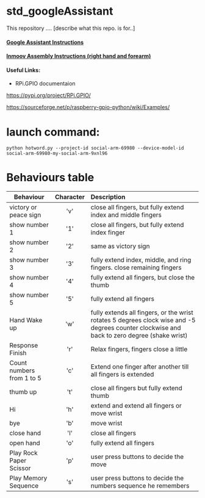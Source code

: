 # std_googleAssistant
This repository .... [describe what this repo. is for..]


#### [Google Assistant Instructions](https://github.com/UAEU-IRI/std_googleAssistant/wiki/Google-Assistant)

#### [Inmoov Assembly Instructions (right hand and forearm)](http://inmoov.fr/hand-and-forarm/)

#### Useful Links:

- RPi.GPIO documentaion

https://pypi.org/project/RPi.GPIO/

https://sourceforge.net/p/raspberry-gpio-python/wiki/Examples/

# launch command:
```
python hotword.py --project-id social-arm-69980 --device-model-id social-arm-69980-my-social-arm-9xnl96
```


# Behaviours table

| Behaviour        | Character           | Description  |
| ------------- |:-------------:| :-----|
| victory or peace sign      | 'v' | close all fingers, but fully extend index and middle fingers    |
| show number 1      | '1' | close all fingers, but fully extend index finger    |
| show number 2      | '2' | same as victory sign    |
| show number 3      | '3' | fully extend index, middle, and ring fingers. close remaining fingers    |
| show number 4      | '4' | fully extend all fingers, but close the thumb   |
| show number 5      | '5' | fully extend all fingers   |
| Hand Wake up | 'w' | fully extends all fingers, or the wrist rotates 5 degrees clock wise and -5 degrees counter clockwise and back to zero degree (shake wrist)|
| Response Finish | 'r' | Relax fingers, fingers close a little |
| Count numbers from 1 to 5 | 'c' | Extend one finger after another till all fingers is extended|
| thumb up | 't' | close all fingers but fully extend thumb |
| Hi | 'h' | extend  and extend all fingers or move wrist |
| bye | 'b' | move wrist |
| close hand | 'l' | close all fingers   |
| open hand | 'o' | fully extend all fingers   |
| Play Rock Paper Scissor | 'p' | user press buttons to decide the move |
| Play Memory Sequence | 's' | user press buttons to decide the numbers sequence he remembers |
